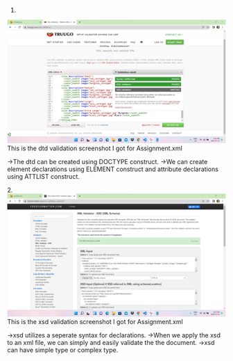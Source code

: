 1.
![image info](images/dtd.png)
This is the dtd validation screenshot I got for Assignment.xml

->The dtd can be created using 
DOCTYPE  construct.
->We can create element declarations using ELEMENT  construct and attribute declarations using ATTLIST  construct. 

2.![image info](images/xsd.png)
This is the xsd validation screenshot I got for Assignment.xml

->xsd utilizes a seperate syntax for declarations.
->When we apply the xsd to an xml file, we can simply and easily validate the the document.
->xsd can have simple type or complex type.
